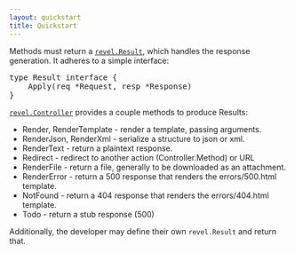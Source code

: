 ```yaml
---
layout: quickstart
title: Quickstart
--- 
```

Methods must return a [`revel.Result`](../docs/godoc/results.html#Result), which
handles the response generation.  It adheres to a simple interface:

<pre class="prettyprint lang-go">
type Result interface {
	Apply(req *Request, resp *Response)
}
</pre>

[`revel.Controller`](../docs/godoc/controller.html#Controller) provides a couple
methods to produce Results:

* Render, RenderTemplate - render a template, passing arguments.
* RenderJson, RenderXml - serialize a structure to json or xml.
* RenderText - return a plaintext response.
* Redirect - redirect to another action (Controller.Method) or URL
* RenderFile - return a file, generally to be downloaded as an attachment.
* RenderError - return a 500 response that renders the errors/500.html template.
* NotFound - return a 404 response that renders the errors/404.html template.
* Todo - return a stub response (500)

Additionally, the developer may define their own `revel.Result` and return that.

